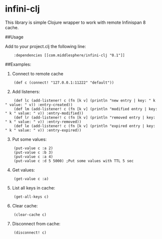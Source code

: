 # infini-clj

This library is simple Clojure wrapper to work with remote Infinispan 8 cache.

##Usage

Add to your project.clj the following line:
```
    :dependencies [[com.middlesphere/infini-clj "0.1"]]
```

##Examples:

1. Connect to remote cache

```
    (def c (connect! "127.0.0.1:11222" "default"))

```

2. Add listeners:

```
    (def lc (add-listener! c (fn [k v] (println "new entry | key: " k " value: " v)) :entry-created))
    (def lm (add-listener! c (fn [k v] (println "modified entry | key: " k " value: " v)) :entry-modified))
    (def lr (add-listener! c (fn [k v] (println "removed entry | key: " k " value: " v)) :entry-removed))
    (def le (add-listener! c (fn [k v] (println "expired entry | key: " k " value: " v)) :entry-expired))
```


3. Put some values:

```
    (put-value c :a 2)
    (put-value c :b 3)
    (put-value c :a 4)
    (put-value c :d 5 5000) ;Put some values with TTL 5 sec
```

4. Get values:

```
    (get-value c :a)
```

5. List all keys in cache:

```
    (get-all-keys c)
```

6. Clear cache:

```
    (clear-cache c)
```

7. Disconnect from cache:

```
    (disconnect! c)
```


